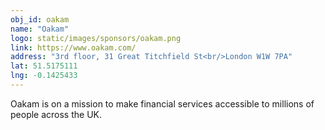 ```yaml
---
obj_id: oakam
name: "Oakam"
logo: static/images/sponsors/oakam.png
link: https://www.oakam.com/
address: "3rd floor, 31 Great Titchfield St<br/>London W1W 7PA"
lat: 51.5175111
lng: -0.1425433
---
```

Oakam is on a mission to make financial services accessible to millions of people across the UK.
